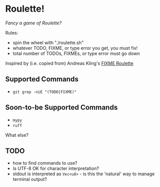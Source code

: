 # Roulette!

*Fancy a game of Roulette?*

Rules:

- spin the wheel with "./roulette.sh"
- whatever TODO, FIXME, or type error you get, you must fix!
- total number of TODOs, FIXMEs, or type error must go down

Inspired by (i.e. copied from) Andreas Kling's [FIXME Roulette](https://www.youtube.com/watch?v=fk0EMHevbPs&list=PLMOpZvQB55bdRLT1IY-QD_U4DVp8NDeHo&index=1)

## Supported Commands

- `git grep -niE "(TODO|FIXME)"`

## Soon-to-be Supported Commands

- `mypy`
- `ruff`

What else?

## TODO

- how to find commands to use?
- Is UTF-8 OK for character interpretation?
- stdout is interpreted as `Vec<u8>` - is this the 'natural' way to manage terminal output?
